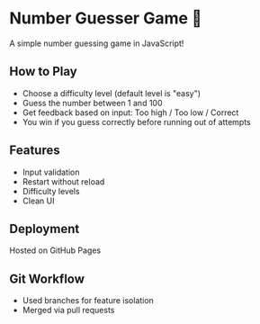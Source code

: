 # Number Guesser Game 🎯

A simple number guessing game in JavaScript!

## How to Play
- Choose a difficulty level (default level is "easy")
- Guess the number between 1 and 100
- Get feedback based on input: Too high / Too low / Correct
- You win if you guess correctly before running out of attempts

## Features
- Input validation
- Restart without reload
- Difficulty levels
- Clean UI

## Deployment
Hosted on GitHub Pages

## Git Workflow
- Used branches for feature isolation
- Merged via pull requests